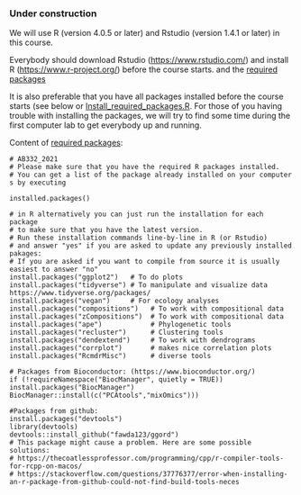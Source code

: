 ### Under construction

We will use R (version 4.0.5 or later) and Rstudio (version 1.4.1 or later) in this course.

Everybody should download Rstudio  (https://www.rstudio.com/) and install R (https://www.r-project.org/) before the course starts.  and the [required packages](Install_required_packages.R)

It is also preferable that you have all packages installed before the course starts (see below or [Install_required_packages.R](Install_required_packages.R). For those of you having trouble with installing the packages, we will try to find some time during the first computer lab to get everybody up and running.

Content of [required packages](Install_required_packages.R):
```
# AB332_2021
# Please make sure that you have the required R packages installed.
# You can get a list of the package already installed on your computer s by executing

installed.packages()

# in R alternatively you can just run the installation for each package
# to make sure that you have the latest version.
# Run these installation commands line-by-line in R (or Rstudio)
# and answer "yes" if you are asked to update any previously installed pakages:
# If you are asked if you want to compile from source it is usually easiest to answer "no"
install.packages("ggplot2")   # To do plots
install.packages("tidyverse") # To manipulate and visualize data https://www.tidyverse.org/packages/
install.packages("vegan")     # For ecology analyses
install.packages("compositions")   # To work with compositional data
install.packages("zCompositions")  # To work with compositional data
install.packages("ape")            # Phylogenetic tools
install.packages("recluster")      # Clustering tools
install.packages("dendextend")     # To work with dendrograms
install.packages("corrplot")       # makes nice correlation plots
install.packages("RcmdrMisc")      # diverse tools
​
# Packages from Bioconductor: (https://www.bioconductor.org/)
if (!requireNamespace("BiocManager", quietly = TRUE))  install.packages("BiocManager")
BiocManager::install(c("PCAtools","mixOmics")))

#Packages from github:
install.packages("devtools")
library(devtools)
devtools::install_github("fawda123/ggord")
# This package might cause a problem. Here are some possible solutions:
# https://thecoatlessprofessor.com/programming/cpp/r-compiler-tools-for-rcpp-on-macos/
# https://stackoverflow.com/questions/37776377/error-when-installing-an-r-package-from-github-could-not-find-build-tools-neces
```
